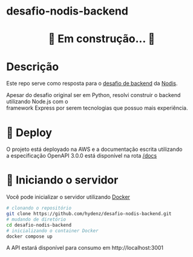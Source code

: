 # desafio-nodis-backend

<h1 align="center"> 🚧  Em construção...  🚧</h1>

# Descrição

Este repo serve como resposta para o [desafio de backend](https://github.com/nodis-com-br/backend-test) da [Nodis](https://www.nodis.com.br/).

Apesar do desafio original ser em Python, resolvi construir o backend utilizando Node.js
com o \
framework Express por serem tecnologias que possuo mais experiência.

# 🚀 Deploy

O projeto está deployado na AWS e a documentação escrita utilizando\
a especificação OpenAPI 3.0.0 está disponível na rota [/docs](http://ec2-15-228-34-22.sa-east-1.compute.amazonaws.com:3001/docs)

# 🐋 Iniciando o servidor

Você pode inicializar o servidor utilizando [Docker](https://www.docker.com/)

```bash
# clonando o repositório
git clone https://github.com/hydenz/desafio-nodis-backend.git
# mudando de diretório
cd desafio-nodis-backend
# inicializando o container Docker
docker compose up
```

A API estará disponível para consumo em http://localhost:3001
